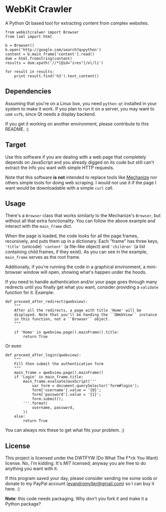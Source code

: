 # WebKit Crawler

A Python Qt based tool for extracting content from complex websites.

    from webkitcralwer import Browser
    from lxml import html

    b = Browser()
    b.open('http://google.com/search?q=python')
    content = b.main_frame['content'].read()
    dom = html.fromstring(content)
    results = dom.xpath('//*[@id="ires"]/ol/li')

    for result in results:
        print result.find('h3').text_content()


## Dependencies

Assuming that you're on a Linux box, you need ``python-qt`` installed
in your system to make it work. If you plan to run it on a server, you
may want to use ``xvfb``, since Qt needs a display backend.

If you get it working on another environment, please contribute to this
README. :)


## Target

Use this software if you are dealing with a web page that completely
depends on JavaScript and you already digged on its code but still can't
extract the info you want with simple HTTP requests.

Note that this software **is not** intended to replace tools like
[Mechanize][1] nor others simple tools for doing web scraping. I would
not use it if the page I want would be downloadable with a simple
``curl`` call.


## Usage

There's a ``Browser`` class that works similarly to the Mechanize's
``Browser``, but without all that extra functionality. You can follow
the above example and interact with the ``main_frame`` dict.

When the page is loaded, the code looks for all the page frames,
recursively, and puts them up in a dictionary. Each "frame" has three
keys, ``'title'`` (unicode) ``'content'`` (a file-like object) and
``'children'`` (a list containing child frames, if they exist). As you
can see in the example, ``main_frame`` serves as the root frame.

Additionally, if you're running the code in a graphical environment,
a mini-browser window will open, showing what's happen under the hoods.

If you need to handle authentication and/or your page goes through many
redirects until you finally get what you want, consider providing a
``validate`` function for it. Example:

    def proceed_after_redirect(qwebview):
        """
        After all the redirects, a page with title 'Home' will be
        displayed. Note that you'll be handing the ``QWebView`` instance
        in this function, not a ``Browser`` object.
        """

        if 'Home' in qwebview.page().mainFrame().title:
            return True

Or even

    def proceed_after_login(qwebview):
        """
        Fill then submit the authentication form
        """
        main_frame = qwebview.page().mainFrame()
        if 'Login' in main_frame.title:
            main_frame.evaluateJavaScript('''
                var form = document.querySelector('form#login');
                form['username'].value = '{0}';
                form['password'].value = '{1}';
                form.submit();
            '''.format(
                username, password,
            ))
        else:
            return True

You can always mix these to get what fits your problem. ;)


## License

This project is licensed under the DWTFYW (Do What The F*ck You Want)
license. No, I'm kidding. It's *MIT* licensed; anyway you are free to do
anything you want with it.

If this program saved your day, please consider sending me some soda or
donate to my PayPal account (evandromyller@gmail.com) so I can buy it
here. :)

**Note**: this code needs packaging. Why don't you fork it and make it
a Python package?


[1]: http://wwwsearch.sourceforge.net/mechanize/
